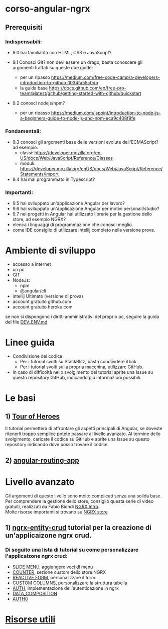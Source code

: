 # corso-angular-ngrx
## Prerequisiti
### Indispensabili:
 - 9.0 hai familiarità con HTML, CSS e JavaScript?
 - 9.1 Conosci Git? non devi essere un drago, basta conoscere gli argomenti trattati su queste due guide:
     - per un ripasso https://medium.com/free-code-camp/a-developers-introduction-to-github-1034fa55c0db
     - la guida base https://docs.github.com/en/free-pro-team@latest/github/getting-started-with-github/quickstart
     
 - 9.2 conosci nodejs/npm?
    - per un ripasso https://medium.com/jspoint/introduction-to-node-js-a-beginners-guide-to-node-js-and-npm-eca9c408f9fe 
    
### Fondamentali:
 - 9.3 conosci gli argomenti base delle versioni evolute dell'ECMAScript? ad esempio:
    - classi: https://developer.mozilla.org/en-US/docs/Web/JavaScript/Reference/Classes
    - moduli: https://developer.mozilla.org/enUS/docs/Web/JavaScript/Reference/Statements/import
 - 9.4 hai mai programmato in Typescript?

### Importanti:
 - 9.5 hai sviluppato un'applicazione Angular per lavoro?
 - 9.6 hai sviluppato un'applicazione Angular per motivi personali/studio?
 - 9.7 nei progetti in Angular hai utilizzato librerie per la gestione dello store, ad esempio NGRX?
 - elenca i linguaggi di programmazione che conosci meglio.
 - come IDE consiglio di utilizzare Intellij completo nella versione prova.

# Ambiente di sviluppo
 - accesso a internet
 - un pc
 - GIT
 - NodeJs:
    - npm
    - @angular/cli
 - intellij Ultimate (versione di prova)
 - account gratuito github.com
 - account gratuito heroku.com
  
se non si dispongono i diritti amministrativi del proprio pc, seguire la guida del file [DEV_ENV.md](DEV_ENV.md)
 

# Linee guida
- Condivisione del codice:
   - Per i tutorial svolti su StackBlitz, basta condividere il link.
   - Per i tutorial svolti sulla propria macchina, utilizzare GitHub.
- In caso di difficoltà nello svolgimento dei tutorial aprite una Issue su questo repository GitHub, indicando più informazioni possibili.

# Le basi  
## 1) [Tour of Heroes](ANGULAR_TOUR_OF_HEROES.md)
Il tutorial permetterà di affrontare gli aspetti principali di Angular, se doveste ritenerli troppo semplice potete passare al livello avanzato. 
Al termine dello svolgimento, caricate il codice su GitHub e aprite una Issue su questo repository indicando dove posso trovare il codice.

## 2) [angular-routing-app](ANGULAR_ROUTING_APP.md)


# Livello avanzato 
Gli argomenti di questo livello sono molto complicati senza una solida base.  
Per comprendere la gestione dello store, consiglio questa serie di video gratuiti, realizzati da Fabio Biondi [NGRX Intro](https://www.youtube.com/watch?v=v8w6U3nRRFQ&list=PLUioGv_6G9YK-vpX9nY5P9qHaK3056KY3).   
Molte risorse importanti si trovano su [NGRX store](https://ngrx.io/guide/store)
## 1) [ngrx-entity-crud](https://www.npmjs.com/package/ngrx-entity-crud) tutorial per la creazione di un'applicaizone ngrx crud.
### Di seguito una lista di tutorial su come personalizzare l'applicaizone ngrx crud:
 - [SLIDE MENU](SLIDE_MENU.md), aggiungere voci di menu
 - [COUNTER](COUNTER.md), sezione custom dello store NGRX
 - [REACTIVE FORM](REACTIVE_FORM.md), personalizzare il form.
 - [CUSTOM COLUMNS](CUSTOM_COLUMNS.md), personalizzare la struttura tabella
 - [AUTH](AUTH.md), implementazione dell'autenticazione in ngrx
 - [DATA_COMPOSITION](DATA_COMPOSITION.md) 
 - [AUTH0](AUTH0.md) 

# [Risorse utili](RISORSE_UTILI.md)

